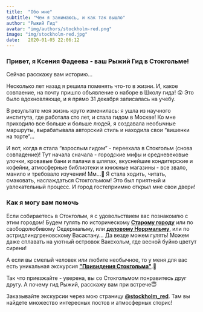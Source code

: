 ```yaml
---
title:  "Обо мне"
subtitle: "Чем я занимаюсь, и как так вышло"
author: "Рыжий Гид"
avatar: "img/authors/stockholm-red.png"
image: "img/stockholm-red.jpg"
date:   2020-01-05 22:06:12
---
```


### Привет, я Ксения Фадеева - ваш Рыжий Гид в Стокгольме!

Сейчас расскажу вам историю...

Несколько лет назад я решила поменять что-то в жизни. И, какое совпаение, на почту пришло объявление о наборе в Школу 
гида! 😲 Это было вдохновляюще, и я прямо 31 декабря записалась на учебу.

В результате моя жизнь круто изменилась: я ушла из научного института, где работала сто лет, и стала гидом в Москве! 
Ко мне приходило все больше и больше людей, я создавала необычные маршруты, вырабатывала авторский стиль и находила 
свои “вишенки на торте”...

И вот, когда я стала “взрослым гидом” - переехала в Стокгольм (снова совпадение)!
Тут начала сначала - городские мифы и средневековые улочки, кровавые бани и палачи в шляпах, вкуснейшие кондитерские и 
кофейни, атмосферные библиотеки и книжные магазины - все звало, манило и требовало изучения! Мм...🤗
Я стала ходить, читать, смаковать, наслаждаться Стокгольмом! Это был приятный и увлекательный процесс. И город 
гостеприимно открыл мне свои двери!

### Как я могу вам помочь
Если собираетесь в Стокгольм, я с удовольствием вас познакомлю с этим городом! Будем гулять по историческому [**Старому 
городу**](#/2020/01/04/04-tour-old-town) или по свободолюбивому Седермальму, или 
[**деловому Норрмальму**](#/2020/01/04/03-tour-modern), или по астридлиндгреновскому Васастану... 
Да везде можем гулять! Можем даже сплавать на уютный островок Ваксхольм, где весной буйно цветут сирени!

А если вы смелый человек или любите необычное, то у меня для вас есть уникальная экскурсия 
[**"Привидения Стокгольма"**](#/2020/01/04/01-tour-ghost).👻

Так что приезжайте - уверена, вы со Стокгольмом понравитесь друг другу. А почему гид Рыжий, расскажу вам при встрече😇

Заказывайте экскурсии через мою страницу [**@stockholm_red**](https://www.instagram.com/stockholm_red/). 
Там вы найдете множество интересных постов и атмосферных сторис!
